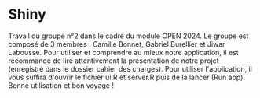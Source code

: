 # Shiny
Travail du groupe  n°2 dans le cadre du module OPEN 2024. Le groupe est composé de 3 membres : Camille Bonnet, Gabriel Burellier et Jiwar Labousse.
Pour utiliser et comprendre au mieux notre application, il est recommandé de lire attentivement la présentation de notre projet (enregistré dans le dossier cahier des charges).
Pour utiliser l'application, il vous suffira d'ouvrir le fichier ui.R et server.R puis de la lancer (Run app).
Bonne utilisation et bon voyage !
